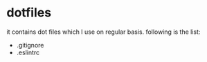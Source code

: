 # dotfiles
it contains dot files which I use on regular basis. following is the list:

- .gitignore
- .eslintrc
